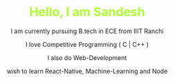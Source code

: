 <h1 align="center" style="color:greenyellow;">Hello, I am Sandesh</h1>
<p align="center"> I am currently pursuing B.tech in ECE from IIIT Ranchi</p>
<p align="center"> I love Competitive Programming ( C | C++ )</p>
<p align="center"> I also do Web-Development </p>
<p align="center"> wish to learn React-Native, Machine-Learning and Node </p>

